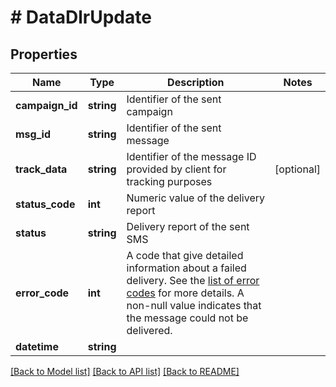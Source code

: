 # # DataDlrUpdate

## Properties

Name | Type | Description | Notes
------------ | ------------- | ------------- | -------------
**campaign_id** | **string** | Identifier of the sent campaign |
**msg_id** | **string** | Identifier of the sent message |
**track_data** | **string** | Identifier of the message ID provided by client for tracking purposes | [optional]
**status_code** | **int** | Numeric value of the delivery report |
**status** | **string** | Delivery report of the sent SMS |
**error_code** | **int** | A code that give detailed information about a failed delivery. See the [list of error codes](#error-codes) for more details. A non-null value indicates that the message could not be delivered. |
**datetime** | **string** |  |

[[Back to Model list]](../../README.md#models) [[Back to API list]](../../README.md#endpoints) [[Back to README]](../../README.md)
